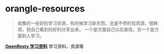 # orangle-resources

> 收集的一些好的学习资源，有时候学习新东西，总是不停的找资源，很麻烦，把自己看到的好的分享出来， 一个是方面自己以后查找，另一个是方面别人学习。

**[OpenResty 学习资料](https://github.com/orangle/study-resources/blob/master/OpenResty.md)** 学习资料，资源等

